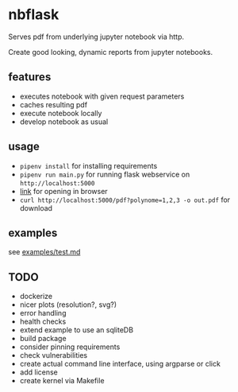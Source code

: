 # nbflask

Serves pdf from underlying jupyter notebook via http.

Create good looking, dynamic reports from jupyter notebooks.


## features

+ executes notebook with given request parameters
+ caches resulting pdf
+ execute notebook locally
+ develop notebook as usual


## usage

+ `pipenv install` for installing requirements
+ `pipenv run main.py` for running flask webservice on `http://localhost:5000`
+ [link](http://localhost:5000/pdf?polynome=1,2,3) for opening in browser
+ `curl http://localhost:5000/pdf?polynome=1,2,3 -o out.pdf` for download


## examples

see [examples/test.md](./examples/test.md)


## TODO

+ dockerize
+ nicer plots (resolution?, svg?)
+ error handling
+ health checks
+ extend example to use an sqliteDB
+ build package
+ consider pinning requirements
+ check vulnerabilities
+ create actual command line interface, using argparse or click
+ add license
+ create kernel via Makefile
